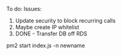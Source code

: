 To do:
Issues:




1. Update security to block recurring calls
2. Maybe create IP whitelist
3. DONE - Transfer DB off RDS


pm2 start index.js -n newname

